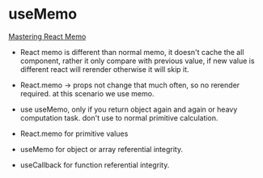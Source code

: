 # useMemo

[Mastering React Memo](https://youtu.be/DEPwA3mv_R8)

- React memo is different than normal memo, it doesn't cache the all component, 
rather it only compare with previous value, if new value is different react will
rerender otherwise it will skip it.

- React.memo -> props not change that much often, so no rerender required. at this
scenario we use memo.

- use useMemo, only if you return object again and again or heavy computation task.
don't use to normal primitive calculation.

- React.memo for primitive values
- useMemo for object or array referential integrity.
- useCallback for function referential integrity.
